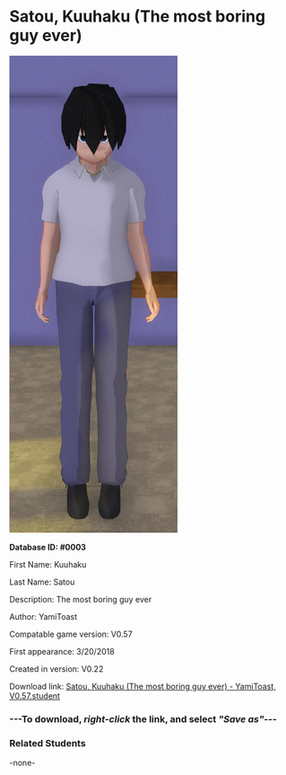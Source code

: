 # Satou, Kuuhaku (The most boring guy ever)

<img src="../../Files/Images/Satou, Kuuhaku (The most boring guy ever).png" title="Satou, Kuuhaku (The most boring guy ever) - YamiToast, V0.57">

**Database ID: #0003**

First Name: Kuuhaku

Last Name: Satou

Description: The most boring guy ever

Author: YamiToast

Compatable game version: V0.57

First appearance: 3/20/2018

Created in version: V0.22

Download link: <a href="https://raw.githubusercontent.com/Arbiter1223/Daigaku-Gurashi-Custom-Students/master/Files/Student%20Files/Satou%2C%20Kuuhaku%20(The%20most%20boring%20guy%20ever)%20-%20YamiToast%2C%20V0.57.student">Satou, Kuuhaku (The most boring guy ever) - YamiToast, V0.57.student</a>

### ---**To download, _right-click_ the link, and select _"Save as"_**---

### Related Students

-none-
